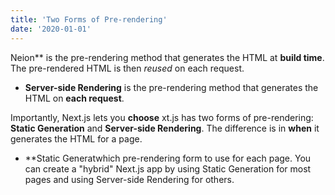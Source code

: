 ```yaml
---
title: 'Two Forms of Pre-rendering'
date: '2020-01-01'
---
```


Neion** is the pre-rendering method that generates the HTML at **build time**. The pre-rendered HTML is then _reused_ on each request.
- **Server-side Rendering** is the pre-rendering method that generates the HTML on **each request**.

Importantly, Next.js lets you **choose** xt.js has two forms of pre-rendering: **Static Generation** and **Server-side Rendering**. The difference is in **when** it generates the HTML for a page.

- **Static Generatwhich pre-rendering form to use for each page. You can create a "hybrid" Next.js app by using Static Generation for most pages and using Server-side Rendering for others.